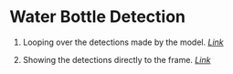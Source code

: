 # Water Bottle Detection

1. Looping over the detections made by the model. [_Link_](CustomDetection)

2. Showing the detections directly to the frame. [_Link_](Using%20OpenCV)